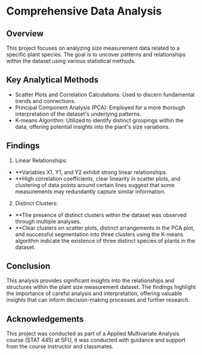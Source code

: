 # Comprehensive Data Analysis

## Overview

This project focuses on analyzing size measurement data related to a specific plant species. The goal is to uncover patterns and relationships within the dataset using various statistical methods.

## Key Analytical Methods

 - Scatter Plots and Correlation Calculations: Used to discern fundamental trends and connections.
 - Principal Component Analysis (PCA): Employed for a more thorough interpretation of the dataset's underlying patterns.
 - K-means Algorithm: Utilized to identify distinct groupings within the data, offering potential insights into the plant's size variations.

## Findings

1. Linear Relationships:
 - **Variables X1, Y1, and Y2 exhibit strong linear relationships.
 - **High correlation coefficients, clear linearity in scatter plots, and clustering of data points around certain lines suggest that some measurements may redundantly capture similar information.
   
2. Distinct Clusters:
 - **The presence of distinct clusters within the dataset was observed through multiple analyses.
 - **Clear clusters on scatter plots, distinct arrangements in the PCA plot, and successful segmentation into three clusters using the K-means algorithm indicate the existence of three distinct species of plants in the dataset.

## Conclusion 

This analysis provides significant insights into the relationships and structures within the plant size measurement dataset. The findings highlight the importance of careful analysis and interpretation, offering valuable insights that can inform decision-making processes and further research.

## Acknowledgements

This project was conducted as part of a Applied Multivariate Analysis course (STAT 445) at SFU, it was conducted with guidance and support from the course instructor and classmates.
